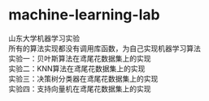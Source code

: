 # machine-learning-lab
山东大学机器学习实验<br>
所有的算法实现都没有调用库函数，为自己实现机器学习算法<br>
实验一：贝叶斯算法在鸢尾花数据集上的实现<br>
实验二：KNN算法在鸢尾花数据集上的实现<br>
实验三：决策树分类器在鸢尾花数据集上的实现<br>
实验四：支持向量机在鸢尾花数据集上的实现
